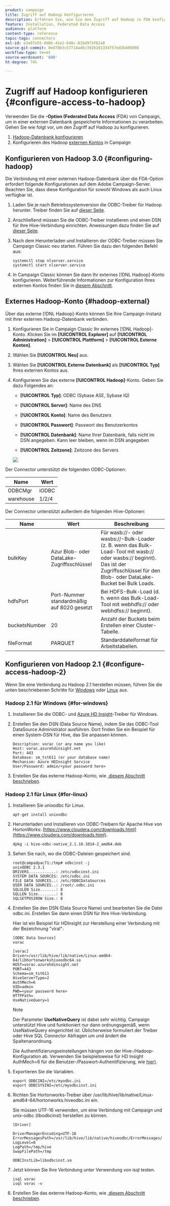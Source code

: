 ```yaml
---
product: campaign
title: Zugriff auf Hadoop konfigurieren
description: Erfahren Sie, wie Sie den Zugriff auf Hadoop in FDA konfigurieren
feature: Installation, Federated Data Access
audience: platform
content-type: reference
topic-tags: connectors
exl-id: e3a97e55-dd8b-41e1-b48c-816d973f62a8
source-git-commit: 0ed70b3c57714ad6c3926181334f57ed3b409d98
workflow-type: tm+mt
source-wordcount: '600'
ht-degree: 74%

---
```


# Zugriff auf Hadoop konfigurieren {#configure-access-to-hadoop}



Verwenden Sie die **-Option (Federated Data Access** (FDA) von Campaign, um in einer externen Datenbank gespeicherte Informationen zu verarbeiten. Gehen Sie wie folgt vor, um den Zugriff auf Hadoop zu konfigurieren.

1. [Hadoop-Datenbank konfigurieren](#configuring-hadoop)
1. Konfigurieren des Hadoop [externen Kontos](#hadoop-external) in Campaign

## Konfigurieren von Hadoop 3.0 {#configuring-hadoop}

Die Verbindung mit einer externen Hadoop-Datenbank über die FDA-Option erfordert folgende Konfigurationen auf dem Adobe Campaign-Server. Beachten Sie, dass diese Konfiguration für sowohl Windows als auch Linux verfügbar ist.

1. Laden Sie je nach Betriebssystemversion die ODBC-Treiber für Hadoop herunter. Treiber finden Sie auf [dieser Seite](https://www.cloudera.com/downloads.html).

1. Anschließend müssen Sie die ODBC-Treiber installieren und einen DSN für Ihre Hive-Verbindung einrichten. Anweisungen dazu finden Sie auf [dieser Seite](https://docs.cloudera.com/documentation/other/connectors/hive-odbc/2-6-5/Cloudera-ODBC-Driver-for-Apache-Hive-Install-Guide.pdf).

1. Nach dem Herunterladen und Installieren der ODBC-Treiber müssen Sie Campaign Classic neu starten. Führen Sie dazu den folgenden Befehl aus:

   ```
   systemctl stop nlserver.service
   systemctl start nlserver.service
   ```

1. In Campaign Classic können Sie dann Ihr externes [!DNL Hadoop]-Konto konfigurieren. Weiterführende Informationen zur Konfiguration Ihres externen Kontos finden Sie in [diesem Abschnitt](#hadoop-external).

## Externes Hadoop-Konto {#hadoop-external}

Über das externe [!DNL Hadoop]-Konto können Sie Ihre Campaign-Instanz mit Ihrer externen Hadoop-Datenbank verbinden.

1. Konfigurieren Sie in Campaign Classic Ihr externes [!DNL Hadoop]-Konto. Klicken Sie im **[!UICONTROL Explorer]** auf **[!UICONTROL Administration]** > **[!UICONTROL Plattform]** > **[!UICONTROL Externe Konten]**.

1. Wählen Sie **[!UICONTROL Neu]** aus.

1. Wählen Sie **[!UICONTROL Externe Datenbank]** als **[!UICONTROL Typ]** Ihres externen Kontos aus.

1. Konfigurieren Sie das externe **[!UICONTROL Hadoop]**-Konto. Geben Sie dazu Folgendes an:

   * **[!UICONTROL Typ]**: ODBC (Sybase ASE, Sybase IQ)

   * **[!UICONTROL Server]**: Name des DNS

   * **[!UICONTROL Konto]**: Name des Benutzers

   * **[!UICONTROL Passwort]**: Passwort des Benutzerkontos

   * **[!UICONTROL Datenbank]**: Name Ihrer Datenbank, falls nicht im DSN angegeben. Kann leer bleiben, wenn im DSN angegeben

   * **[!UICONTROL Zeitzone]**: Zeitzone des Servers

   ![](assets/hadoop3.png)

Der Connector unterstützt die folgenden ODBC-Optionen:

| Name | Wert |
|---|---|
| ODBCMgr | iODBC |
| warehouse | 1/2/4 |

Der Connector unterstützt außerdem die folgenden Hive-Optionen:

| Name | Wert | Beschreibung |
|---|---|---|
| bulkKey | Azur Blob- oder DataLake-Zugriffsschlüssel | Für wasb://- oder wasbs://-Bulk-Loader (z. B. wenn das Bulk-Load-Tool mit wasb:// oder wasbs:// beginnt). <br>Das ist der Zugriffsschlüssel für den Blob- oder DataLake-Bucket bei Bulk Loads. |
| hdfsPort | Port-Nummer <br>standardmäßig auf 8020 gesetzt | Bei HDFS-Bulk-Load (d. h. wenn das Bulk-Load-Tool mit webhdfs:// oder webhdfss:// beginnt). |
| bucketsNumber | 20 | Anzahl der Buckets beim Erstellen einer Cluster-Tabelle. |
| fileFormat | PARQUET | Standarddateiformat für Arbeitstabellen. |


## Konfigurieren von Hadoop 2.1 {#configure-access-hadoop-2}

Wenn Sie eine Verbindung zu Hadoop 2.1 herstellen müssen, führen Sie die unten beschriebenen Schritte für [Windows](#for-windows) oder [Linux](#for-linux) aus.

### Hadoop 2.1 für Windows {#for-windows}

1. Installieren Sie die ODBC- und [Azure HD Insight](https://www.microsoft.com/en-us/download/details.aspx?id=40886)-Treiber für Windows.
1. Erstellen Sie den DSN (Data Source Name), indem Sie das ODBC-Tool DataSource Administrator ausführen. Dort finden Sie ein Beispiel für einen System-DSN für Hive, das Sie anpassen können.

   ```
   Description: vorac (or any name you like)
   Host: vorac.azurehdinsight.net
   Port: 443
   Database: sm_tst611 (or your database name)
   Mechanism: Azure HDInsight Service
   User/Password: admin/<your password here>
   ```

1. Erstellen Sie das externe Hadoop-Konto, wie [&#x200B; diesem Abschnitt beschrieben](#hadoop-external).

### Hadoop 2.1 für Linux {#for-linux}

1. Installieren Sie unixodbc für Linux.

   ```
   apt-get install unixodbc
   ```

1. Herunterladen und Installieren von ODBC-Treibern für Apache Hive von HortonWorks: [https://www.cloudera.com/downloads.html](https://www.cloudera.com/downloads.html).

   ```
   dpkg -i hive-odbc-native_2.1.10.1014-2_amd64.deb
   ```

1. Sehen Sie nach, wo die ODBC-Dateien gespeichert sind.

   ```
   root@campadpac71:/tmp# odbcinst -j
   unixODBC 2.3.1
   DRIVERS............: /etc/odbcinst.ini
   SYSTEM DATA SOURCES: /etc/odbc.ini
   FILE DATA SOURCES..: /etc/ODBCDataSources
   USER DATA SOURCES..: /root/.odbc.ini
   SQLULEN Size.......: 8
   SQLLEN Size........: 8
   SQLSETPOSIROW Size.: 8
   ```

1. Erstellen Sie den DSN (Data Source Name) und bearbeiten Sie die Datei odbc.ini. Erstellen Sie dann einen DSN für Ihre Hive-Verbindung.

   Hier ist ein Beispiel für HDInsight zur Herstellung einer Verbindung mit der Bezeichnung &quot;viral&quot;:

   ```
   [ODBC Data Sources]
   vorac 
   
   [vorac]
   Driver=/usr/lib/hive/lib/native/Linux-amd64-64/libhortonworkshiveodbc64.so
   HOST=vorac.azurehdinsight.net
   PORT=443
   Schema=sm_tst611
   HiveServerType=2
   AuthMech=6
   UID=admin
   PWD=<your password here>
   HTTPPath=
   UseNativeQuery=1
   ```

   >[!NOTE]
   >
   >Der Parameter **UseNativeQuery** ist dabei sehr wichtig. Campaign unterstützt Hive und funktioniert nur dann ordnungsgemäß, wenn UseNativeQuery eingerichtet ist. Üblicherweise formuliert der Treiber oder Hive SQL Connector Abfragen um und ändert die Spaltenanordnung.

   Die Authentifizierungseinstellungen hängen von der Hive-/Hadoop-Konfiguration ab. Verwenden Sie beispielsweise für HD Insight AuthMech=6 für die Benutzer-/Passwort-Authentifizierung, wie [hier) &#x200B;](https://www.simba.com/products/Spark/doc/ODBC_InstallGuide/unix/content/odbc/hi/configuring/authenticating/azuresvc.htm).

1. Exportieren Sie die Variablen.

   ```
   export ODBCINI=/etc/myodbc.ini
   export ODBCSYSINI=/etc/myodbcinst.ini
   ```

1. Richten Sie Hortonworks-Treiber über /usr/lib/hive/lib/native/Linux-amd64-64/hortonworks.hiveodbc.ini ein.

   Sie müssen UTF-16 verwenden, um eine Verbindung mit Campaign und unix-odbc (libodbcinst) herstellen zu können.

   ```
   [Driver]
   
   DriverManagerEncoding=UTF-16
   ErrorMessagesPath=/usr/lib/hive/lib/native/hiveodbc/ErrorMessages/
   LogLevel=0
   LogPath=/tmp/hive
   SwapFilePath=/tmp
   
   ODBCInstLib=libodbcinst.so
   ```

1. Jetzt können Sie Ihre Verbindung unter Verwendung von isql testen.

   ```
   isql vorac
   isql vorac -v
   ```

1. Erstellen Sie das externe Hadoop-Konto, wie [&#x200B; diesem Abschnitt beschrieben](#hadoop-external).
